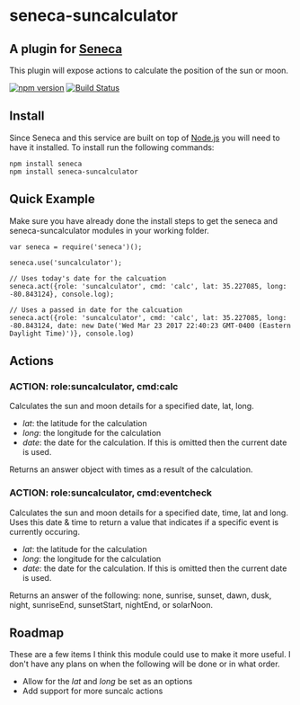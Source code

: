 # seneca-suncalculator

## A plugin for [Seneca](http://senecajs.org) 
This plugin will expose actions to calculate the position of the sun or moon.

[![npm version][npm-badge]][npm-url]
[![Build Status][travis-badge]][travis-url]

## Install
Since Seneca and this service are built on top of [Node.js](https://nodejs.org) you will need to have it installed.
To install run the following commands:
```
npm install seneca
npm install seneca-suncalculator
```

## Quick Example
Make sure you have already done the install steps to get the seneca and seneca-suncalculator modules in your working folder. 

```
var seneca = require('seneca')();

seneca.use('suncalculator');

// Uses today's date for the calcuation
seneca.act({role: 'suncalculator', cmd: 'calc', lat: 35.227085, long: -80.843124}, console.log);

// Uses a passed in date for the calcuation
seneca.act({role: 'suncalculator', cmd: 'calc', lat: 35.227085, long: -80.843124, date: new Date('Wed Mar 23 2017 22:40:23 GMT-0400 (Eastern Daylight Time)')}, console.log)
```
 
## Actions

### ACTION: role:suncalculator, cmd:calc
Calculates the sun and moon details for a specified date, lat, long.
- _lat_: the latitude for the calculation
- _long_: the longitude for the calculation
- _date_: the date for the calculation. If this is omitted then the current date is used.

Returns an answer object with times as a result of the calculation. 

### ACTION: role:suncalculator, cmd:eventcheck
Calculates the sun and moon details for a specified date, time, lat and long.  Uses this date & time to return a value that indicates if a specific event is currently occuring.
- _lat_: the latitude for the calculation
- _long_: the longitude for the calculation
- _date_: the date for the calculation. If this is omitted then the current date is used.

Returns an answer of the following: none, sunrise, sunset, dawn, dusk, night, sunriseEnd, sunsetStart, nightEnd, or solarNoon.

## Roadmap
These are a few items I think this module could use to make it more useful.  I don't have any plans on
when the following will be done or in what order.
- Allow for the _lat_ and _long_ be set as an options
- Add support for more suncalc actions


[npm-badge]: https://badge.fury.io/js/seneca-suncalculator.svg
[npm-url]: https://badge.fury.io/js/seneca-suncalculator
[travis-badge]: https://travis-ci.org/mlinnen/seneca-suncalculator.svg
[travis-url]: https://travis-ci.org/mlinnen/seneca-suncalculator
